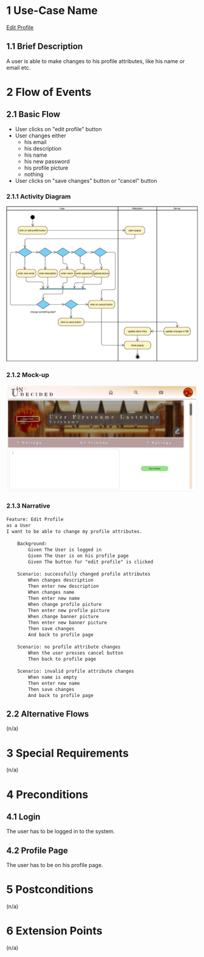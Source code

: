# 1 Use-Case Name
[Edit Profile](../SRS.md#316-edit-profile)

## 1.1 Brief Description
A user is able to make changes to his profile attributes, like his name or email etc.
# 2 Flow of Events
## 2.1 Basic Flow

- User clicks on "edit profile" button
- User changes either 
    - his email
    - his description
    - his name
    - his new password
    - his profile picture
    - nothing
- User clicks on "save changes" button or "cancel" button 

### 2.1.1 Activity Diagram
![Organization Application Activity Diagram](editProfile.svg)

### 2.1.2 Mock-up
![](EDIT-PROFILE.png)

### 2.1.3 Narrative
```gherkin
Feature: Edit Profile
as a User
I want to be able to change my profile attributes.

	Background:
		Given The User is logged in
		Given The User is on his profile page
		Given The button for "edit profile" is clicked 

	Scenario: successfully changed profile attributes
		When changes description
		Then enter new description
		When changes name
		Then enter new name
		When change profile picture
		Then enter new profile picture
		When change banner picture
		Then enter new banner picture
		Then save changes
		And back to profile page

	Scenario: no profile attribute changes
		When the user presses cancel button
		Then back to profile page

	Scenario: invalid profile attribute changes
		When name is empty
		Then enter new name
		Then save changes
		And back to profile page
```

## 2.2 Alternative Flows
(n/a)

# 3 Special Requirements
(n/a)

# 4 Preconditions
## 4.1 Login
The user has to be logged in to the system.

## 4.2 Profile Page
The user has to be on his profile page.

# 5 Postconditions
(n/a)

# 6 Extension Points
(n/a)
